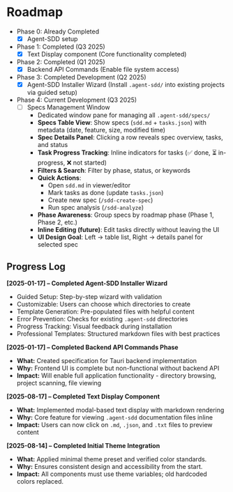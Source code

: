 # Roadmap
- Phase 0: Already Completed
  - [x] Agent-SDD setup
- Phase 1: Completed (Q3 2025)
  - [x] Text Display component (Core functionality completed)
- Phase 2: Completed (Q1 2025)
  - [x] Backend API Commands (Enable file system access)
- Phase 3: Completed Development (Q2 2025)
  - [x] Agent-SDD Installer Wizard (Install `.agent-sdd/` into existing projects via guided setup)
- Phase 4: Current Development (Q3 2025)
  - [ ] Specs Management Window
    - Dedicated window pane for managing all `.agent-sdd/specs/`
    - **Specs Table View**: Show specs (`sdd.md` + `tasks.json`) with metadata (date, feature, size, modified time)
    - **Spec Details Panel**: Clicking a row reveals spec overview, tasks, and status
    - **Task Progress Tracking**: Inline indicators for tasks (✅ done, ⏳ in-progress, ❌ not started)
    - **Filters & Search**: Filter by phase, status, or keywords
    - **Quick Actions**:
      - Open `sdd.md` in viewer/editor
      - Mark tasks as done (update `tasks.json`)
      - Create new spec (`/sdd-create-spec`)
      - Run spec analysis (`/sdd-analyze`)
    - **Phase Awareness**: Group specs by roadmap phase (Phase 1, Phase 2, etc.)
    - **Inline Editing (future)**: Edit tasks directly without leaving the UI
    - **UI Design Goal**: Left → table list, Right → details panel for selected spec

## Progress Log
**[2025-01-17] – Completed Agent-SDD Installer Wizard**  
- Guided Setup: Step-by-step wizard with validation  
- Customizable: Users can choose which directories to create  
- Template Generation: Pre-populated files with helpful content  
- Error Prevention: Checks for existing `.agent-sdd` directories  
- Progress Tracking: Visual feedback during installation  
- Professional Templates: Structured markdown files with best practices  

**[2025-01-17] – Completed Backend API Commands Phase**  
- **What:** Created specification for Tauri backend implementation  
- **Why:** Frontend UI is complete but non-functional without backend API  
- **Impact:** Will enable full application functionality - directory browsing, project scanning, file viewing  

**[2025-08-17] – Completed Text Display Component**  
- **What:** Implemented modal-based text display with markdown rendering  
- **Why:** Core feature for viewing `.agent-sdd` documentation files inline  
- **Impact:** Users can now click on `.md`, `.json`, and `.txt` files to preview content  

**[2025-08-14] – Completed Initial Theme Integration**  
- **What:** Applied minimal theme preset and verified color standards.  
- **Why:** Ensures consistent design and accessibility from the start.  
- **Impact:** All components must use theme variables; old hardcoded colors replaced.  